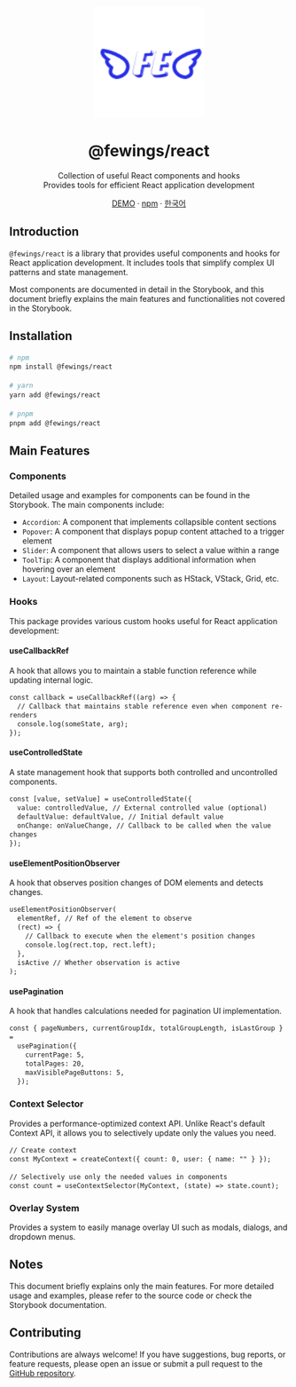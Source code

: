 <p align="center">
    <a href="https://github.com/livemehere/fewings">
        <img src="https://github.com/livemehere/fewings/blob/master/img/logo.png?raw=true" alt="logo" width="200" />
    </a>
    <h1 align="center">@fewings/react</h1>      
    <p align="center">
    Collection of useful React components and hooks
    <br/>
    Provides tools for efficient React application development
    </p>
    <p align="center">
        <a href="https://livemehere.github.io/fewings/?path=/docs/react-components-accordion--docs">DEMO</a>
        &middot;
        <a href="https://www.npmjs.com/package/@fewings/react">npm</a>
        &middot;
        <a href="https://github.com/livemehere/fewings/blob/master/packages/react/README.ko.md">한국어</a>
    </p>
</p>

## Introduction

`@fewings/react` is a library that provides useful components and hooks for React application development. It includes tools that simplify complex UI patterns and state management.

Most components are documented in detail in the Storybook, and this document briefly explains the main features and functionalities not covered in the Storybook.

## Installation

```bash
# npm
npm install @fewings/react

# yarn
yarn add @fewings/react

# pnpm
pnpm add @fewings/react
```

## Main Features

### Components

Detailed usage and examples for components can be found in the Storybook. The main components include:

- `Accordion`: A component that implements collapsible content sections
- `Popover`: A component that displays popup content attached to a trigger element
- `Slider`: A component that allows users to select a value within a range
- `ToolTip`: A component that displays additional information when hovering over an element
- `Layout`: Layout-related components such as HStack, VStack, Grid, etc.

### Hooks

This package provides various custom hooks useful for React application development:

#### useCallbackRef

A hook that allows you to maintain a stable function reference while updating internal logic.

```tsx
const callback = useCallbackRef((arg) => {
  // Callback that maintains stable reference even when component re-renders
  console.log(someState, arg);
});
```

#### useControlledState

A state management hook that supports both controlled and uncontrolled components.

```tsx
const [value, setValue] = useControlledState({
  value: controlledValue, // External controlled value (optional)
  defaultValue: defaultValue, // Initial default value
  onChange: onValueChange, // Callback to be called when the value changes
});
```

#### useElementPositionObserver

A hook that observes position changes of DOM elements and detects changes.

```tsx
useElementPositionObserver(
  elementRef, // Ref of the element to observe
  (rect) => {
    // Callback to execute when the element's position changes
    console.log(rect.top, rect.left);
  },
  isActive // Whether observation is active
);
```

#### usePagination

A hook that handles calculations needed for pagination UI implementation.

```tsx
const { pageNumbers, currentGroupIdx, totalGroupLength, isLastGroup } =
  usePagination({
    currentPage: 5,
    totalPages: 20,
    maxVisiblePageButtons: 5,
  });
```

### Context Selector

Provides a performance-optimized context API. Unlike React's default Context API, it allows you to selectively update only the values you need.

```tsx
// Create context
const MyContext = createContext({ count: 0, user: { name: "" } });

// Selectively use only the needed values in components
const count = useContextSelector(MyContext, (state) => state.count);
```

### Overlay System

Provides a system to easily manage overlay UI such as modals, dialogs, and dropdown menus.

## Notes

This document briefly explains only the main features. For more detailed usage and examples, please refer to the source code or check the Storybook documentation.

## Contributing

Contributions are always welcome! If you have suggestions, bug reports, or feature requests, please open an issue or submit a pull request to the [GitHub repository](https://github.com/livemehere/fewings).
